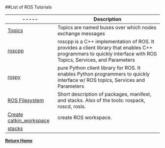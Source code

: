 ##List of ROS Tutorials

|-----|Description|
|-----|------|
|[Topics][1]| Topics are named buses over which nodes exchange messages|
|[roscpp][2]|roscpp is a C++ implementation of ROS. It provides a client library that enables C++ programmers to quickly interface with ROS Topics, Services, and Parameters|
|[rospy][3]|pure Python client library for ROS. It enables Python programmers to quickly interface w/ ROS topics, Services and Parameters|
|[ROS Filesystem][4]|Short description of packages, manifest, and stacks.  Also of the tools: rospack, roscd, rosls.|
|[Create catkin_workspace][5]|create ROS workspace.|
|[stacks][6]||

[**Return Home**][7]

[1]: ros_notes/topics.md
[2]: ros_notes/roscpp.md
[3]: ros_notes/rospy.md
[4]: ros_notes/ros_filesystem.md
[5]: ros_notes/create_ws.md
[6]: ros_notes/stacks.md 
[7]: README.md
